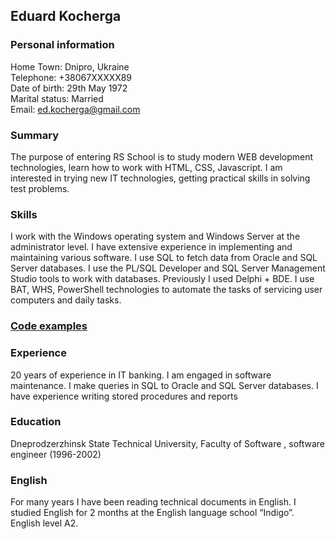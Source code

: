 ## Eduard Kocherga

### Personal information
 Home Town: Dnipro, Ukraine  
 Telephone:			 +38067XXXXX89  
 Date of birth:		29th May 1972  
 Marital status:		Married  
 Email:				ed.kocherga@gmail.com  

### Summary
The purpose of entering RS School is to study modern WEB development technologies, learn how to work with HTML, CSS, Javascript. I am interested in trying new IT technologies, getting practical skills in solving test problems.


### Skills
I work with the Windows operating system and Windows Server at the administrator level. I have extensive experience in implementing and maintaining various software. I use SQL to fetch data from Oracle and SQL Server databases. I use the PL/SQL Developer and SQL Server Management Studio tools to work with databases. Previously I used Delphi + BDE. I use BAT, WHS, PowerShell technologies to automate the tasks of servicing user computers and daily tasks.

### [Code examples](https://nedacidalia.github.io/Example-my-PL-SQL-code/)


### Experience 
20 years of experience in IT banking. I am engaged in software maintenance. I make queries in SQL to Oracle and SQL Server databases. I have experience writing stored procedures and reports


### Education
Dneprodzerzhinsk State Technical University, 
Faculty of Software , software engineer (1996-2002)


### English
For many years I have been reading technical documents in English. I studied English for 2 months at the English language school “Indigo”. English level A2.